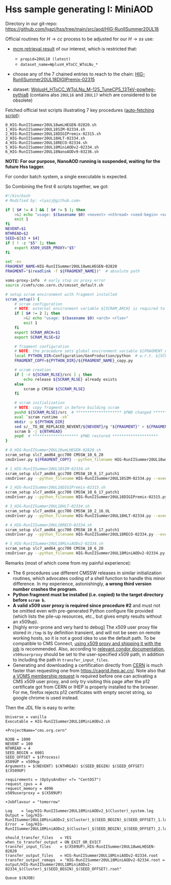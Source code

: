 # Hss sample generating I: MiniAOD

Directory in our git-repo: https://github.com/lyazj/hss/tree/main/src/aod/HIG-RunIISummer20UL18

Official routines for $H \to cc$ process to be adjusted for our $H \to ss$ use:

* [mcm retrieval result](https://cms-pdmv.cern.ch/mcm/requests?prepid=*20UL18*&dataset_name=WplusH_HToCC_WToLNu_*&page=0&shown=127) of our interest, which is restricted that:
  * `prepid=20UL18 (latest)`
  * `dataset_name=WplusH_HToCC_WToLNu_*`

* choose any of the 7 chained entries to reach to the chain: [HIG-RunIISummer20UL18DIGIPremix-02315](https://cms-pdmv.cern.ch/mcm/chained_requests?contains=HIG-RunIISummer20UL18DIGIPremix-02315)
* dataset: [WplusH_HToCC_WToLNu_M-125_TuneCP5_13TeV-powheg-pythia8](https://cms-pdmv.cern.ch/mcm/requests?dataset_name=WplusH_HToCC_WToLNu_M-125_TuneCP5_13TeV-powheg-pythia8) (contains also `20UL16` and `20UL17` which are considered to be obsolete)

Fetched official test scripts illustrating 7 key procedures ([auto-fetching script](https://github.com/lyazj/hss/blob/main/src/aod/HIG-RunIISummer20UL18/origin/fetch-scripts)):

```
0_HIG-RunIISummer20UL18wmLHEGEN-02820.sh
1_HIG-RunIISummer20UL18SIM-02334.sh
2_HIG-RunIISummer20UL18DIGIPremix-02315.sh
3_HIG-RunIISummer20UL18HLT-02334.sh
4_HIG-RunIISummer20UL18RECO-02334.sh
5_HIG-RunIISummer20UL18MiniAODv2-02334.sh
6_HIG-RunIISummer20UL18NanoAODv9-03236.sh
```

**NOTE: For our purpose, NanoAOD running is suspended, waiting for the future Hss tagger.**

For condor batch system, a single executable is expected.

So Combining the first 6 scripts together, we got:

```bash
#!/bin/bash
# Modified by: <lyazj@github.com>

if [ $# != 4 ] && [ $# != 5 ]; then
    >&2 echo "usage: $(basename $0) <nevent> <nthread> <seed-begin> <seed-offset> [<x509up>]"
    exit 1
fi
NEVENT=$1
NTHREAD=$2
SEED=$[$3 + $4]
if [ ! -z "$5" ]; then
    export X509_USER_PROXY="$5"
fi

set -ev
FRAGMENT_NAME=HIG-RunIISummer20UL18wmLHEGEN-02820
FRAGMENT="$(readlink -f ${FRAGMENT_NAME})"  # absolute path

voms-proxy-info  # early stop on proxy error
source /cvmfs/cms.cern.ch/cmsset_default.sh

# setup scram environment with fragment installed
scram_setup() {
    # scram configuration
    # NOTE: external environment variable ${SCRAM_ARCH} is required to be set
    if [ $# != 2 ]; then
        >&2 echo "usage: $(basename $0) <arch> <rlse>"
        exit 1
    fi
    export SCRAM_ARCH=$1
    export SCRAM_RLSE=$2

    # fragment configuration
    # NOTE: the procedure sets global environment variable ${FRAGMENT_COPY}
    local PYTHON_DIR=Configuration/GenProduction/python  # w.r.t. ${SCRAM_RLSE}/src
    FRAGMENT_COPY=${PYTHON_DIR}/${FRAGMENT_NAME}_copy.py

    # scram creation
    if [ -r ${SCRAM_RLSE}/src ] ; then
        echo release ${SCRAM_RLSE} already exists
    else
        scram p CMSSW ${SCRAM_RLSE}
    fi

    # scram initialization
    # NOTE: copy fragment in before building scram
    pushd ${SCRAM_RLSE}/src  # ******************** $PWD changed ********************
    eval `scram runtime -sh`
    mkdir -p ${PYTHON_DIR}
    sed s/__TO_BE_REPLACED_NEVENT/${NEVENT}/g "${FRAGMENT}" > ${FRAGMENT_COPY}
    scram b -j ${NTHREAD}
    popd  # ******************** $PWD restored ********************
}

# 0_HIG-RunIISummer20UL18wmLHEGEN-02820.sh
scram_setup slc7_amd64_gcc700 CMSSW_10_6_28
cmsDriver.py ${FRAGMENT_COPY} --python_filename HIG-RunIISummer20UL18wmLHEGEN-02820.py --eventcontent RAWSIM,LHE --customise Configuration/DataProcessing/Utils.addMonitoring --datatier GEN,LHE --fileout file:HIG-RunIISummer20UL18wmLHEGEN-02820.root --conditions 106X_upgrade2018_realistic_v4 --beamspot Realistic25ns13TeVEarly2018Collision --customise_commands 'process.RandomNumberGeneratorService.externalLHEProducer.initialSeed=int('${SEED}')\nprocess.source.numberEventsInLuminosityBlock=cms.untracked.uint32(100)' --step LHE,GEN --geometry DB:Extended --era Run2_2018 --mc -n ${NEVENT} --nThreads ${NTHREAD}

# 1_HIG-RunIISummer20UL18SIM-02334.sh
scram_setup slc7_amd64_gcc700 CMSSW_10_6_17_patch1
cmsDriver.py --python_filename HIG-RunIISummer20UL18SIM-02334.py --eventcontent RAWSIM --customise Configuration/DataProcessing/Utils.addMonitoring --datatier GEN-SIM --fileout file:HIG-RunIISummer20UL18SIM-02334.root --conditions 106X_upgrade2018_realistic_v11_L1v1 --beamspot Realistic25ns13TeVEarly2018Collision --step SIM --geometry DB:Extended --filein file:HIG-RunIISummer20UL18wmLHEGEN-02820.root --era Run2_2018 --runUnscheduled --mc -n ${NEVENT} --nThreads ${NTHREAD}

# 2_HIG-RunIISummer20UL18DIGIPremix-02315.sh
scram_setup slc7_amd64_gcc700 CMSSW_10_6_17_patch1
cmsDriver.py --python_filename HIG-RunIISummer20UL18DIGIPremix-02315.py --eventcontent PREMIXRAW --customise Configuration/DataProcessing/Utils.addMonitoring --datatier GEN-SIM-DIGI --fileout file:HIG-RunIISummer20UL18DIGIPremix-02315.root --pileup_input "dbs:/Neutrino_E-10_gun/RunIISummer20ULPrePremix-UL18_106X_upgrade2018_realistic_v11_L1v1-v2/PREMIX" --conditions 106X_upgrade2018_realistic_v11_L1v1 --step DIGI,DATAMIX,L1,DIGI2RAW --procModifiers premix_stage2 --geometry DB:Extended --filein file:HIG-RunIISummer20UL18SIM-02334.root --datamix PreMix --era Run2_2018 --runUnscheduled --mc -n ${NEVENT} --nThreads ${NTHREAD}

# 3_HIG-RunIISummer20UL18HLT-02334.sh
scram_setup slc7_amd64_gcc700 CMSSW_10_2_16_UL
cmsDriver.py --python_filename HIG-RunIISummer20UL18HLT-02334.py --eventcontent RAWSIM --customise Configuration/DataProcessing/Utils.addMonitoring --datatier GEN-SIM-RAW --fileout file:HIG-RunIISummer20UL18HLT-02334.root --conditions 102X_upgrade2018_realistic_v15 --customise_commands 'process.source.bypassVersionCheck = cms.untracked.bool(True)' --step HLT:2018v32 --geometry DB:Extended --filein file:HIG-RunIISummer20UL18DIGIPremix-02315.root --era Run2_2018 --mc -n ${NEVENT} --nThreads ${NTHREAD}

# 4_HIG-RunIISummer20UL18RECO-02334.sh
scram_setup slc7_amd64_gcc700 CMSSW_10_6_17_patch1
cmsDriver.py --python_filename HIG-RunIISummer20UL18RECO-02334.py --eventcontent AODSIM --customise Configuration/DataProcessing/Utils.addMonitoring --datatier AODSIM --fileout file:HIG-RunIISummer20UL18RECO-02334.root --conditions 106X_upgrade2018_realistic_v11_L1v1 --step RAW2DIGI,L1Reco,RECO,RECOSIM,EI --geometry DB:Extended --filein file:HIG-RunIISummer20UL18HLT-02334.root --era Run2_2018 --runUnscheduled --mc -n ${NEVENT} --nThreads ${NTHREAD}

# 5_HIG-RunIISummer20UL18MiniAODv2-02334.sh
scram_setup slc7_amd64_gcc700 CMSSW_10_6_20
cmsDriver.py --python_filename HIG-RunIISummer20UL18MiniAODv2-02334.py --eventcontent MINIAODSIM --customise Configuration/DataProcessing/Utils.addMonitoring --datatier MINIAODSIM --fileout file:HIG-RunIISummer20UL18MiniAODv2-02334.root --conditions 106X_upgrade2018_realistic_v16_L1v1 --step PAT --procModifiers run2_miniAOD_UL --geometry DB:Extended --filein file:HIG-RunIISummer20UL18RECO-02334.root --era Run2_2018 --runUnscheduled --mc -n ${NEVENT} --nThreads ${NTHREAD}
```

Remarks (most of which come from my painful experience):

* The 6 procedures use different CMSSW releases in similar initialization routines, which advocates coding of a shell function to handle this minor difference. In my experience, astonishingly, **a wrong third version number crashes the program.**
* **Python fragment must be installed (i.e. copied) to the target directory before `scram b`.**
* **A valid x509 user proxy is required since procedure #2** and must not be omitted even with pre-generated Python configure file provided (which lists the pile-up resources, etc., but gives empty results without an x509up).
* [highly error-prone and very hard to debug] The x509 user proxy file stored in `/tmp` is by definition transient, and will not be seen on remote working hosts, so it is not a good idea to use the default path. To be compatible to CMS Connect, [using x509 proxy and shipping it with the job](https://batchdocs.web.cern.ch/tutorial/exercise2e_proxy.html#using-x509-proxy-and-shipping-it-with-the-job) is recommended. Also, according to [relevant condor documentation](https://htcondor.readthedocs.io/en/latest/man-pages/condor_submit.html), `x509userproxy` should be set to the user-specified x509 path, in addition to including the path in `transfer_input_files`.
* Generating and downloading a certification directly from [CERN](https://ca.cern.ch/ca/user/Request.aspx) is much faster than requesting one from https://cagrid.ihep.ac.cn/. Note also that [a VOMS membership request](https://voms24.cern.ch:8443/voms/cms/user/home.action) is required before one can activating a CMS x509 user proxy, and only try visiting this page after the p12 certificate got from CERN or IHEP is properly installed to the browser. For me, firefox rejects p12 certificates with empty secret string, so google chrome is used instead.

Then the JDL file is easy to write:

```
Universe = vanilla
Executable = HIG-RunIISummer20UL18MiniAODv2.sh

+ProjectName="cms.org.cern"

NJOB = 1000
NEVENT = 100
NTHREAD = 4
SEED_BEGIN = 6001
SEED_OFFSET = $(Process)
X509UP = x509up
Arguments = $(NEVENT) $(NTHREAD) $(SEED_BEGIN) $(SEED_OFFSET) $(X509UP)

requirements = (OpSysAndVer =?= "CentOS7")
request_cpus = 4
request_memory = 4096
x509userproxy = $(X509UP)

+JobFlavour = "tomorrow"

Log    = log/HIG-RunIISummer20UL18MiniAODv2_$(Cluster)_system.log
Output = log/HIG-RunIISummer20UL18MiniAODv2_$(Cluster)_$(SEED_BEGIN)_$(SEED_OFFSET)_1.log
Error  = log/HIG-RunIISummer20UL18MiniAODv2_$(Cluster)_$(SEED_BEGIN)_$(SEED_OFFSET)_2.log

should_transfer_files   = YES
when_to_transfer_output = ON_EXIT_OR_EVICT
transfer_input_files    = $(X509UP),HIG-RunIISummer20UL18wmLHEGEN-02820
transfer_output_files   = HIG-RunIISummer20UL18MiniAODv2-02334.root
transfer_output_remaps  = "HIG-RunIISummer20UL18MiniAODv2-02334.root = output/HIG-RunIISummer20UL18MiniAODv2-02334_$(Cluster)_$(SEED_BEGIN)_$(SEED_OFFSET).root"

Queue $(NJOB)
```
